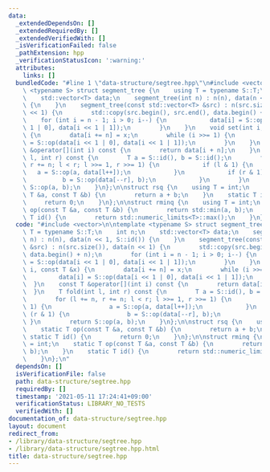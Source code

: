 ```yaml
---
data:
  _extendedDependsOn: []
  _extendedRequiredBy: []
  _extendedVerifiedWith: []
  _isVerificationFailed: false
  _pathExtension: hpp
  _verificationStatusIcon: ':warning:'
  attributes:
    links: []
  bundledCode: "#line 1 \"data-structure/segtree.hpp\"\n#include <vector>\n\ntemplate\
    \ <typename S> struct segment_tree {\n    using T = typename S::T;\n    int n;\n\
    \    std::vector<T> data;\n    segment_tree(int n) : n(n), data(n << 1, S::id())\
    \ {\n    }\n    segment_tree(const std::vector<T> &src) : n(src.size()), data(n\
    \ << 1) {\n        std::copy(src.begin(), src.end(), data.begin() + n);\n    \
    \    for (int i = n - 1; i > 0; i--) {\n            data[i] = S::op(data[i <<\
    \ 1 | 0], data[i << 1 | 1]);\n        }\n    }\n    void set(int i, const T &x)\
    \ {\n        data[i += n] = x;\n        while (i >>= 1) {\n            data[i]\
    \ = S::op(data[i << 1 | 0], data[i << 1 | 1]);\n        }\n    }\n    const T\
    \ &operator[](int i) const {\n        return data[i + n];\n    }\n    T fold(int\
    \ l, int r) const {\n        T a = S::id(), b = S::id();\n        for (l += n,\
    \ r += n; l < r; l >>= 1, r >>= 1) {\n            if (l & 1) {\n             \
    \   a = S::op(a, data[l++]);\n            }\n            if (r & 1) {\n      \
    \          b = S::op(data[--r], b);\n            }\n        }\n        return\
    \ S::op(a, b);\n    }\n};\n\nstruct rsq {\n    using T = int;\n    static T op(const\
    \ T &a, const T &b) {\n        return a + b;\n    }\n    static T id() {\n   \
    \     return 0;\n    }\n};\n\nstruct rminq {\n    using T = int;\n    static T\
    \ op(const T &a, const T &b) {\n        return std::min(a, b);\n    }\n    static\
    \ T id() {\n        return std::numeric_limits<T>::max();\n    }\n};\n"
  code: "#include <vector>\n\ntemplate <typename S> struct segment_tree {\n    using\
    \ T = typename S::T;\n    int n;\n    std::vector<T> data;\n    segment_tree(int\
    \ n) : n(n), data(n << 1, S::id()) {\n    }\n    segment_tree(const std::vector<T>\
    \ &src) : n(src.size()), data(n << 1) {\n        std::copy(src.begin(), src.end(),\
    \ data.begin() + n);\n        for (int i = n - 1; i > 0; i--) {\n            data[i]\
    \ = S::op(data[i << 1 | 0], data[i << 1 | 1]);\n        }\n    }\n    void set(int\
    \ i, const T &x) {\n        data[i += n] = x;\n        while (i >>= 1) {\n   \
    \         data[i] = S::op(data[i << 1 | 0], data[i << 1 | 1]);\n        }\n  \
    \  }\n    const T &operator[](int i) const {\n        return data[i + n];\n  \
    \  }\n    T fold(int l, int r) const {\n        T a = S::id(), b = S::id();\n\
    \        for (l += n, r += n; l < r; l >>= 1, r >>= 1) {\n            if (l &\
    \ 1) {\n                a = S::op(a, data[l++]);\n            }\n            if\
    \ (r & 1) {\n                b = S::op(data[--r], b);\n            }\n       \
    \ }\n        return S::op(a, b);\n    }\n};\n\nstruct rsq {\n    using T = int;\n\
    \    static T op(const T &a, const T &b) {\n        return a + b;\n    }\n   \
    \ static T id() {\n        return 0;\n    }\n};\n\nstruct rminq {\n    using T\
    \ = int;\n    static T op(const T &a, const T &b) {\n        return std::min(a,\
    \ b);\n    }\n    static T id() {\n        return std::numeric_limits<T>::max();\n\
    \    }\n};\n"
  dependsOn: []
  isVerificationFile: false
  path: data-structure/segtree.hpp
  requiredBy: []
  timestamp: '2021-05-11 17:24:41+09:00'
  verificationStatus: LIBRARY_NO_TESTS
  verifiedWith: []
documentation_of: data-structure/segtree.hpp
layout: document
redirect_from:
- /library/data-structure/segtree.hpp
- /library/data-structure/segtree.hpp.html
title: data-structure/segtree.hpp
---
```

